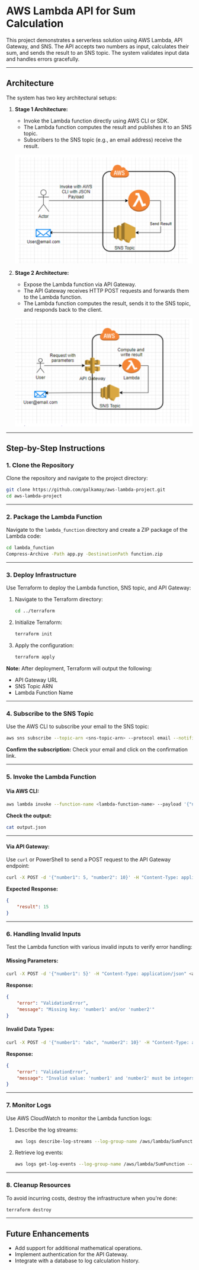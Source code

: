
# AWS Lambda API for Sum Calculation

This project demonstrates a serverless solution using AWS Lambda, API Gateway, and SNS. The API accepts two numbers as input, calculates their sum, and sends the result to an SNS topic. The system validates input data and handles errors gracefully.

---

## **Architecture**
The system has two key architectural setups:

1. **Stage 1 Architecture:**
   - Invoke the Lambda function directly using AWS CLI or SDK.
   - The Lambda function computes the result and publishes it to an SNS topic.
   - Subscribers to the SNS topic (e.g., an email address) receive the result.

   ![Stage 1 Architecture](images/Screenshot%202024-11-22%20135508.png)

2. **Stage 2 Architecture:**
   - Expose the Lambda function via API Gateway.
   - The API Gateway receives HTTP POST requests and forwards them to the Lambda function.
   - The Lambda function computes the result, sends it to the SNS topic, and responds back to the client.

   ![Stage 2 Architecture](images/Screenshot%202024-11-22%20135526.png)

---

## **Step-by-Step Instructions**

### **1. Clone the Repository**
Clone the repository and navigate to the project directory:
```bash
git clone https://github.com/galkamay/aws-lambda-project.git
cd aws-lambda-project
```

---

### **2. Package the Lambda Function**
Navigate to the `lambda_function` directory and create a ZIP package of the Lambda code:
```bash
cd lambda_function
Compress-Archive -Path app.py -DestinationPath function.zip
```

---

### **3. Deploy Infrastructure**
Use Terraform to deploy the Lambda function, SNS topic, and API Gateway:
1. Navigate to the Terraform directory:
   ```bash
   cd ../terraform
   ```
2. Initialize Terraform:
   ```bash
   terraform init
   ```
3. Apply the configuration:
   ```bash
   terraform apply
   ```

**Note:** After deployment, Terraform will output the following:
- API Gateway URL
- SNS Topic ARN
- Lambda Function Name

---

### **4. Subscribe to the SNS Topic**
Use the AWS CLI to subscribe your email to the SNS topic:
```bash
aws sns subscribe --topic-arn <sns-topic-arn> --protocol email --notification-endpoint <your-email>
```

**Confirm the subscription:** Check your email and click on the confirmation link.

---

### **5. Invoke the Lambda Function**

#### **Via AWS CLI:**
```bash
aws lambda invoke --function-name <lambda-function-name> --payload '{"number1": 5, "number2": 10}' output.json
```
**Check the output:**
```bash
cat output.json
```

---

#### **Via API Gateway:**
Use `curl` or PowerShell to send a POST request to the API Gateway endpoint:
```bash
curl -X POST -d '{"number1": 5, "number2": 10}' -H "Content-Type: application/json" <api-gateway-url>
```

**Expected Response:**
```json
{
    "result": 15
}
```

---

### **6. Handling Invalid Inputs**
Test the Lambda function with various invalid inputs to verify error handling:

#### **Missing Parameters:**
```bash
curl -X POST -d '{"number1": 5}' -H "Content-Type: application/json" <api-gateway-url>
```

**Response:**
```json
{
    "error": "ValidationError",
    "message": "Missing key: 'number1' and/or 'number2'"
}
```

#### **Invalid Data Types:**
```bash
curl -X POST -d '{"number1": "abc", "number2": 10}' -H "Content-Type: application/json" <api-gateway-url>
```

**Response:**
```json
{
    "error": "ValidationError",
    "message": "Invalid value: 'number1' and 'number2' must be integers."
}
```

---

### **7. Monitor Logs**
Use AWS CloudWatch to monitor the Lambda function logs:
1. Describe the log streams:
   ```bash
   aws logs describe-log-streams --log-group-name /aws/lambda/SumFunction
   ```
2. Retrieve log events:
   ```bash
   aws logs get-log-events --log-group-name /aws/lambda/SumFunction --log-stream-name <log-stream-name>
   ```

---

### **8. Cleanup Resources**
To avoid incurring costs, destroy the infrastructure when you're done:
```bash
terraform destroy
```

---

## **Future Enhancements**
- Add support for additional mathematical operations.
- Implement authentication for the API Gateway.
- Integrate with a database to log calculation history.

